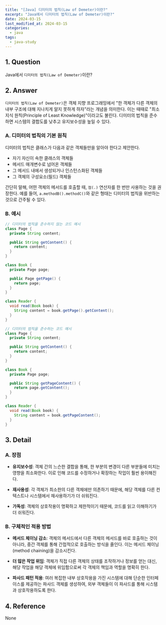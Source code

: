 ```yaml
---
title: "[Java] 디미터의 법칙(Law of Demeter)이란?"
excerpt: "Java에서 디미터의 법칙(Law of Demeter)이란?"
date: 2024-03-15
last_modified_at: 2024-03-15
categories:
  - java
tags:
  - java-study
---
```


## 1. Question

Java에서 `디미터의 법칙(Law of Demeter)`이란?

## 2. Answer

`디미터의 법칙(Law of Demeter)`은 객체 지향 프로그래밍에서 "한 객체가 다른 객체의 내부 구조에 대해 지나치게 알지 못하게 하자"라는 개념을 의미한다. 이는 때때로 "최소 지식 원칙(Principle of Least Knowledge)"이라고도 불린다. 디미터의 법칙을 준수하면 시스템의 결합도를 낮추고 유지보수성을 높일 수 있다.

### A. 디미터의 법칙의 기본 원칙

디미터의 법칙은 클래스가 다음과 같은 객체들만을 알아야 한다고 제안한다.

* 자기 자신이 속한 클래스의 객체들
* 메서드 매개변수로 넘어온 객체들
* 그 메서드 내에서 생성되거나 인스턴스화된 객체들
* 그 객체의 구성요소(필드) 객체들

간단히 말해, 어떤 객체의 메서드를 호출할 때, `점(.)` 연산자를 한 번만 사용하는 것을 권장한다. 예를 들어, `a.methodB().methodC()`와 같은 형태는 디미터의 법칙을 위반하는 것으로 간주될 수 있다.

### B. 예시

```java
// 디미터의 법칙을 준수하지 않는 코드 예시
class Page {
  private String content;

  public String getContent() {
    return content;
  }
}

class Book {
  private Page page;

  public Page getPage() {
    return page;
  }
}

class Reader {
  void read(Book book) {
    String content = book.getPage().getContent();
  }
}
```

```java
// 디미터의 법칙을 준수하는 코드 예시
class Page {
  private String content;

  public String getContent() {
    return content;
  }
}

class Book {
  private Page page;

  public String getPageContent() {
    return page.getContent();
  }
}

class Reader {
  void read(Book book) {
    String content = book.getPageContent();
  }
}
```

## 3. Detail

### A. 장점

* **유지보수성**: 객체 간의 느슨한 결합을 통해, 한 부분의 변경이 다른 부분들에 미치는 영향을 최소화한다. 이로 인해 코드를 수정하거나 확장하는 작업이 훨씬 용이해진다.

* **재사용성**: 각 객체가 최소한의 다른 객체에만 의존하기 때문에, 해당 객체를 다른 컨텍스트나 시스템에서 재사용하기가 더 쉬워진다.

* **가독성**: 객체의 상호작용이 명확하고 제한적이기 때문에, 코드를 읽고 이해하기가 더 쉬워진다.

### B. 구체적인 적용 방법

* **메서드 체이닝 감소**: 객체의 메서드에서 다른 객체의 메서드를 바로 호출하는 것이 아니라, 중간 객체를 통해 간접적으로 호출하는 방식을 줄인다. 이는 메서드 체이닝(method chaining)을 감소시킨다.

* **더 많은 작업 위임**: 객체가 직접 다른 객체의 상태를 조작하거나 정보를 얻는 대신, 해당 작업을 해당 객체에 위임함으로써 각 객체의 책임과 역할을 명확히 한다.

* **파사드 패턴 적용**: 여러 복잡한 내부 상호작용을 가진 시스템에 대해 단순한 인터페이스를 제공하는 파사드 객체를 생성하여, 외부 객체들이 이 파사드를 통해 시스템과 상호작용하도록 한다.

## 4. Reference

None